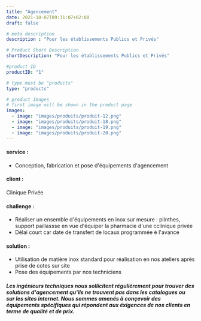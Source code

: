 ```yaml
---
title: "Agencement"
date: 2021-10-07T09:31:07+02:00
draft: false

# meta description
description : "Pour les établissements Publics et Privés"

# Product Short Description
shortDescription: "Pour les établissements Publics et Privés"

#product ID
productID: "1"

# type must be "products"
type: "products"

# product Images
# first image will be shown in the product page
images:
  - image: "images/produits/produit-12.png"
  - image: "images/produits/produit-18.png"
  - image: "images/produits/produit-19.png"
  - image: "images/produits/produit-20.png"
---
```


#### service :
* Conception, fabrication et pose d'équipements d'agencement  

#### client :
Clinique Privée 

#### challenge :
* Réaliser un ensemble d'équipements en inox sur mesure : plinthes, support paillassse en vue d'équiper la pharmacie d'une cclinique privée 
* Délai court car date de transfert de locaux programmée è l'avance

#### solution :
* Utilisation de matière inox standard pour réalisation en nos ateliers après prise de cotes sur site
* Pose des équipements par nos techniciens

##### Les ingénieurs techniques nous sollicitent régulièrement pour trouver des solutions d'agencement qu'ils ne trouvent pas dans les catalogues ou sur les sites internet. Nous sommes amenés à conçevoir des équipements spécifiques qui répondent aux éxigences de nos clients en terme de qualité et de prix. 
